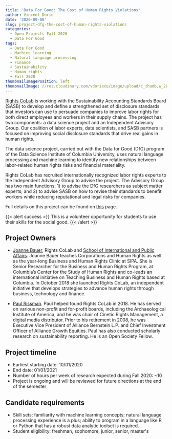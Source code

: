 ```yaml
---
title: 'Data For Good: The Cost of Human Rights Violations'
author: Vincent Dorie
date: '2020-09-08'
slug: project-dfg-the-cost-of-human-rights-violations
categories:
  - Open Projects Fall 2020
  - Data For Good
tags:
  - Data For Good
  - Machine learning
  - Natural language processing
  - Finance
  - Sustainability
  - Human rights
  - Fall 2020
thumbnailImagePosition: left
thumbnailImage: //res.cloudinary.com/vdoriecu/image/upload/c_thumb,w_200,g_face/v1589927386/cost_human_rights_2_c9o46s.png
---
```

[Rights CoLab](https://rightscolab.org) is working with the Sustainability Accounting Standards Board (SASB) to develop and define a strengthened set of disclosure standards that investors can use to persuade companies to improve labor rights for both direct employees and workers in their supply chains. The project has two components: a data science project and an Independent Advisory Group. Our coalition of labor experts, data scientists, and SASB partners is focused on improving social disclosure standards that drive real gains in human rights.

<!--more-->

The data science project, carried out with the Data for Good (DfG) program of the Data Science Institute of Columbia University, uses natural language processing and machine learning to identify new relationships between labor-related human rights risks and financial materiality.

Rights CoLab has recruited internationally recognized labor rights experts to the Independent Advisory Group to advise the project. The Advisory Group has two main functions: 1) to advise the DfG researchers as subject matter experts; and 2) to advise SASB on how to revise their standards to benefit workers while reducing reputational and legal risks for companies.

Full details on this project can be found on [this](https://rightscolab.org/harnessing-big-data-for-sasb-standards-to-improve-corporate-human-rights-practice-data-project-plan/) page.

{{< alert success >}}
This is a volunteer opportunity for students to use their skills for the social good.
{{< /alert >}}

## Project Owners
+ [Joanne Bauer](https://rightscolab.org/people/joanne-bauer-2/), Rights CoLab and [School of International and Public Affairs](https://sipa.columbia.edu/faculty-research/faculty-directory/joanne-bauer). Joanne Bauer teaches Corporations and Human Rights as well as the year-long Business and Human Rights Clinic at SIPA. She is Senior Researcher for the Business and Human Rights Program, at Columbia’s Center for the Study of Human Rights and co-leads an international initiative on Teaching Business and Human Rights based at Columbia. In October 2018 she launched Rights CoLab, an independent initiative that develops strategies to advance human rights through business, technology and finance.

+ [Paul Rissman](https://rightscolab.org/people/paul-rissman-2/). Paul helped found Rights CoLab in 2018. He has served on various non-profit and for-profit boards, including the Archaeological Institute of America, and he was chair of Cinetic Rights Management, a digital media distributor. Prior to his retirement in 2008, he was Executive Vice President of Alliance Bernstein L.P. and Chief Investment Officer of Alliance Growth Equities. Paul has also conducted scholarly research on sustainability reporting. He is an Open Society Fellow.

## Project timeline
+ Earliest starting date: 10/01/2020
+ End date: 01/01/2021
+ Number of hours per week of research expected during Fall 2020: ~10
+ Project is ongoing and will be reviewed for future directions at the end of the semester

## Candidate requirements
+ Skill sets: familiarity with machine learning concepts; natural language processing experience is a plus; ability to program in a language like R or Python that has a robust data analytic toolset is required.
+ Student eligibility: freshman, sophomore, junior, senior, master's

